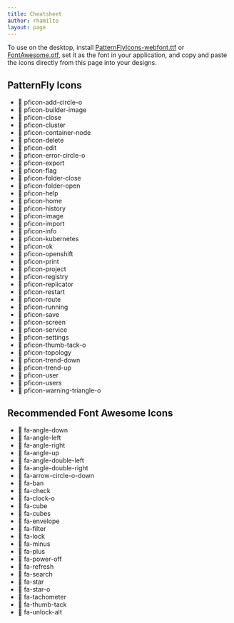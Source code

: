 ```yaml
---
title: Cheatsheet
author: rhamilto
layout: page
---
```

To use on the desktop, install [PatternFlyIcons-webfont.ttf][1] or [FontAwesome.otf][2], set it as the font in your application, and copy and paste the icons directly from this page into your designs.

<div class="row">
  <div class="col-sm-6 col-md-6">
    <h2>PatternFly Icons</h2>
    <ul class="icons list-unstyled">
      <li>
        <span class="pficon pficon-unicode-character"></span>
        <span class="icon-class">pficon-add-circle-o</span>
      </li>
      <li>
        <span class="pficon pficon-unicode-character"></span>
        <span class="icon-class">pficon-builder-image</span>
      </li>
      <li>
        <span class="pficon pficon-unicode-character"></span>
        <span class="icon-class">pficon-close</span>
      </li>
      <li>
        <span class="pficon pficon-unicode-character"></span>
        <span class="icon-class">pficon-cluster</span>
      </li>
      <li>
        <span class="pficon pficon-unicode-character"></span>
        <span class="icon-class">pficon-container-node</span>
      </li>
      <li>
        <span class="pficon pficon-unicode-character"></span>
        <span class="icon-class">pficon-delete</span>
      </li>
      <li>
        <span class="pficon pficon-unicode-character"></span>
        <span class="icon-class">pficon-edit</span>
      </li>
      <li>
        <span class="pficon pficon-unicode-character"></span>
        <span class="icon-class">pficon-error-circle-o</span>
      </li>
      <li>
        <span class="pficon pficon-unicode-character"></span>
        <span class="icon-class">pficon-export</span>
      </li>
      <li>
        <span class="pficon pficon-unicode-character"></span>
        <span class="icon-class">pficon-flag</span>
      </li>
      <li>
        <span class="pficon pficon-unicode-character"></span>
        <span class="icon-class">pficon-folder-close</span>
      </li>
      <li>
        <span class="pficon pficon-unicode-character"></span>
        <span class="icon-class">pficon-folder-open</span>
      </li>
      <li>
        <span class="pficon pficon-unicode-character"></span>
        <span class="icon-class">pficon-help</span>
      </li>
      <li>
        <span class="pficon pficon-unicode-character"></span>
        <span class="icon-class">pficon-home</span>
      </li>
      <li>
        <span class="pficon pficon-unicode-character"></span>
        <span class="icon-class">pficon-history</span>
      </li>
      <li>
        <span class="pficon pficon-unicode-character"></span>
        <span class="icon-class">pficon-image</span>
      </li>
      <li>
        <span class="pficon pficon-unicode-character"></span>
        <span class="icon-class">pficon-import</span>
      </li>
      <li>
        <span class="pficon pficon-unicode-character"></span>
        <span class="icon-class">pficon-info</span>
      </li>
      <li>
        <span class="pficon pficon-unicode-character"></span>
        <span class="icon-class">pficon-kubernetes</span>
      </li>
      <li>
        <span class="pficon pficon-unicode-character"></span>
        <span class="icon-class">pficon-ok</span>
      </li>
      <li>
        <span class="pficon pficon-unicode-character"></span>
        <span class="icon-class">pficon-openshift</span>
      </li>
      <li>
        <span class="pficon pficon-unicode-character"></span>
        <span class="icon-class">pficon-print</span>
      </li>
      <li>
        <span class="pficon pficon-unicode-character"></span>
        <span class="icon-class">pficon-project</span>
      </li>
     <li>
        <span class="pficon pficon-unicode-character"></span>
        <span class="icon-class">pficon-registry</span>
      </li>
      <li>
        <span class="pficon pficon-unicode-character"></span>
        <span class="icon-class">pficon-replicator</span>
      </li>
      <li>
        <span class="pficon pficon-unicode-character"></span>
        <span class="icon-class">pficon-restart</span>
      </li>
      <li>
        <span class="pficon pficon-unicode-character"></span>
        <span class="icon-class">pficon-route</span>
      </li>
      <li>
        <span class="pficon pficon-unicode-character"></span>
        <span class="icon-class">pficon-running</span>
      </li>
      <li>
        <span class="pficon pficon-unicode-character"></span>
        <span class="icon-class">pficon-save</span>
      </li>
      <li>
        <span class="pficon pficon-unicode-character"></span>
        <span class="icon-class">pficon-screen</span>
      </li>
      <li>
        <span class="pficon pficon-unicode-character"></span>
        <span class="icon-class">pficon-service</span>
      </li>
      <li>
        <span class="pficon pficon-unicode-character"></span>
        <span class="icon-class">pficon-settings</span>
      </li>
      <li>
        <span class="pficon pficon-unicode-character"></span>
        <span class="icon-class">pficon-thumb-tack-o</span>
      </li>
      <li>
        <span class="pficon pficon-unicode-character"></span>
        <span class="icon-class">pficon-topology</span>
      </li>
      <li>
        <span class="pficon pficon-unicode-character"></span>
        <span class="icon-class">pficon-trend-down</span>
      </li>
      <li>
        <span class="pficon pficon-unicode-character"></span>
        <span class="icon-class">pficon-trend-up</span>
      </li>
      <li>
        <span class="pficon pficon-unicode-character"></span>
        <span class="icon-class">pficon-user</span>
      </li>
      <li>
        <span class="pficon pficon-unicode-character"></span>
        <span class="icon-class">pficon-users</span>
      </li>
      <li>
        <span class="pficon pficon-unicode-character"></span>
        <span class="icon-class">pficon-warning-triangle-o</span>
      </li>
    </ul>
  </div>
  <div class="col-sm-6 col-md-6">
    <h2>Recommended Font Awesome Icons</h2>
    <ul class="icons list-unstyled">
      <li>
        <span class="fa fa-unicode-character"></span>
        <span class="icon-class">fa-angle-down</span>
      </li>
      <li>
        <span class="fa fa-unicode-character"></span>
        <span class="icon-class">fa-angle-left</span>
      </li>
      <li>
        <span class="fa fa-unicode-character"></span>
        <span class="icon-class">fa-angle-right</span>
      </li>
      <li>
        <span class="fa fa-unicode-character"></span>
        <span class="icon-class">fa-angle-up</span>
      </li>
      <li>
        <span class="fa fa-unicode-character"></span>
        <span class="icon-class">fa-angle-double-left</span>
      </li>
      <li>
        <span class="fa fa-unicode-character"></span>
        <span class="icon-class">fa-angle-double-right</span>
      </li>
      <li>
        <span class="fa fa-unicode-character"></span>
        <span class="icon-class">fa-arrow-circle-o-down</span>
      </li>
      <li>
        <span class="fa fa-unicode-character"></span>
        <span class="icon-class">fa-ban</span>
      </li>
      <li>
        <span class="fa fa-unicode-character"></span>
        <span class="icon-class">fa-check</span>
      </li>
      <li>
        <span class="fa fa-unicode-character"></span>
        <span class="icon-class">fa-clock-o</span>
      </li>
      <li>
        <span class="fa fa-unicode-character"></span>
        <span class="icon-class">fa-cube</span>
      </li>
      <li>
        <span class="fa fa-unicode-character"></span>
        <span class="icon-class">fa-cubes</span>
      </li>
      <li>
        <span class="fa fa-unicode-character"></span>
        <span class="icon-class">fa-envelope</span>
      </li>
      <li>
        <span class="fa fa-unicode-character"></span>
        <span class="icon-class">fa-filter</span>
      </li>
      <li>
        <span class="fa fa-unicode-character"></span>
        <span class="icon-class">fa-lock</span>
      </li>
      <li>
        <span class="fa fa-unicode-character"></span>
        <span class="icon-class">fa-minus</span>
      </li>
      <li>
        <span class="fa fa-unicode-character"></span>
        <span class="icon-class">fa-plus</span>
      </li>
      <li>
        <span class="fa fa-unicode-character"></span>
        <span class="icon-class">fa-power-off</span>
      </li>
      <li>
        <span class="fa fa-unicode-character"></span>
        <span class="icon-class">fa-refresh</span>
      </li>
      <li>
        <span class="fa fa-unicode-character"></span>
        <span class="icon-class">fa-search</span>
      </li>
      <li>
        <span class="fa fa-unicode-character"></span>
        <span class="icon-class">fa-star</span>
      </li>
      <li>
        <span class="fa fa-unicode-character"></span>
        <span class="icon-class">fa-star-o</span>
      </li>
      <li>
        <span class="fa fa-unicode-character"></span>
        <span class="icon-class">fa-tachometer</span>
      </li>
      <li>
        <span class="fa fa-unicode-character"></span>
        <span class="icon-class">fa-thumb-tack</span>
      </li>
      <li>
        <span class="fa fa-unicode-character"></span>
        <span class="icon-class">fa-unlock-alt</span>
      </li>
    </ul>
  </div>
</div>

<script>
  var client = new ZeroClipboard( jQuery('[class*="unicode-character"]') );
  client.on( 'ready', function(event) {
    jQuery('#global-zeroclipboard-html-bridge').data('placement', 'top').attr('title', 'Copy to clipboard').tooltip();
    client.on( 'copy', function(event) {
      var glyph = jQuery(event.target).text();
      client.setText(glyph);
    }),
    client.on( 'aftercopy', function(event) {
      jQuery('#global-zeroclipboard-html-bridge').attr("title", "Copied!").tooltip("fixTitle").tooltip("show").attr("title", "Copy to clipboard").tooltip("fixTitle");
    });
  });
  client.on( 'error', function(event) {
    client.destroy();
  });
</script>

 [1]: https://rawgit.com/patternfly/patternfly/master/dist/fonts/PatternFlyIcons-webfont.ttf
 [2]: https://rawgit.com/patternfly/patternfly/master/components/font-awesome/fonts/FontAwesome.otf

